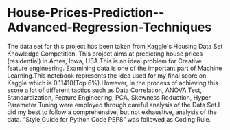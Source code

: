 # House-Prices-Prediction--Advanced-Regression-Techniques
The data set for this project has been taken from Kaggle's Housing Data Set Knowledge Competition. This project aims at predicting house prices (residential) in Ames, Iowa, USA.This is an ideal problem for Creative feature engineering. Examining data is one of the important part of Machine Learning.This notebook represents the idea used for my final score on Kaggle which is 0.11410(Top 6%).However, in the process of achieving this score a lot of different tactics such as Data Correlation, ANOVA Test, Standardization, Feature Engineering, PCA, Skewness Reduction, Hyper Parameter Tuning were employed through careful analysis of the Data Set.I did my best to follow a comprehensive, but not exhaustive, analysis of the data. “Style Guide for Python Code PEP8” was followed as Coding Rule.
